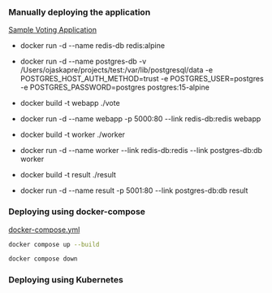 ### Manually deploying the application

[Sample Voting Application](https://github.com/dockersamples/example-voting-app)

- docker run -d --name redis-db redis:alpine
- docker run -d --name postgres-db -v /Users/ojaskapre/projects/test:/var/lib/postgresql/data -e POSTGRES_HOST_AUTH_METHOD=trust -e POSTGRES_USER=postgres -e POSTGRES_PASSWORD=postgres postgres:15-alpine

- docker build -t webapp ./vote
- docker run -d --name webapp -p 5000:80 --link redis-db:redis webapp

- docker build -t worker ./worker
- docker run -d --name worker --link redis-db:redis --link postgres-db:db worker

- docker build -t result ./result
- docker run -d --name result -p 5001:80 --link postgres-db:db result

### Deploying using docker-compose

[docker-compose.yml](./docker-compose.yml)

```bash
docker compose up --build

docker compose down
```

### Deploying using Kubernetes
